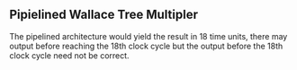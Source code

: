 ## Pipielined Wallace Tree Multipler

The pipelined architecture would yield the result in 18 time units, there may output before reaching the 18th clock cycle but the output before the 18th clock cycle need not be correct.
